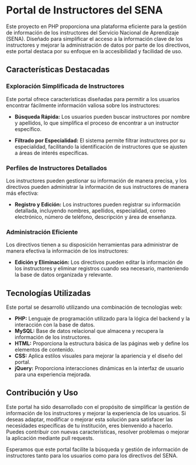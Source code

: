 # Portal de Instructores del SENA

Este proyecto en PHP proporciona una plataforma eficiente para la gestión de información de los instructores del Servicio Nacional de Aprendizaje (SENA). Diseñado para simplificar el acceso a la información clave de los instructores y mejorar la administración de datos por parte de los directivos, este portal destaca por su enfoque en la accesibilidad y facilidad de uso.

## Características Destacadas

### Exploración Simplificada de Instructores

Este portal ofrece características diseñadas para permitir a los usuarios encontrar fácilmente información valiosa sobre los instructores:

- **Búsqueda Rápida:** Los usuarios pueden buscar instructores por nombre y apellidos, lo que simplifica el proceso de encontrar a un instructor específico.

- **Filtrado por Especialidad:** El sistema permite filtrar instructores por su especialidad, facilitando la identificación de instructores que se ajusten a áreas de interés específicas.

### Perfiles de Instructores Detallados

Los instructores pueden gestionar su información de manera precisa, y los directivos pueden administrar la información de sus instructores de manera más efectiva:

- **Registro y Edición:** Los instructores pueden registrar su información detallada, incluyendo nombres, apellidos, especialidad, correo electrónico, número de teléfono, descripción y área de enseñanza.

### Administración Eficiente

Los directivos tienen a su disposición herramientas para administrar de manera efectiva la información de los instructores:

- **Edición y Eliminación:** Los directivos pueden editar la información de los instructores y eliminar registros cuando sea necesario, manteniendo la base de datos organizada y relevante.

## Tecnologías Utilizadas

Este portal se desarrolló utilizando una combinación de tecnologías web:

- **PHP:** Lenguaje de programación utilizado para la lógica del backend y la interacción con la base de datos.
- **MySQL:** Base de datos relacional que almacena y recupera la información de los instructores.
- **HTML:** Proporciona la estructura básica de las páginas web y define los elementos de contenido.
- **CSS:** Aplica estilos visuales para mejorar la apariencia y el diseño del portal.
- **jQuery:** Proporciona interacciones dinámicas en la interfaz de usuario para una experiencia mejorada.

## Contribución y Uso

Este portal ha sido desarrollado con el propósito de simplificar la gestión de información de los instructores y mejorar la experiencia de los usuarios. Si deseas adaptar, modificar o mejorar esta solución para satisfacer las necesidades específicas de tu institución, eres bienvenido a hacerlo. Puedes contribuir con nuevas características, resolver problemas o mejorar la aplicación mediante pull requests.

Esperamos que este portal facilite la búsqueda y gestión de información de instructores tanto para los usuarios como para los directivos del SENA.
